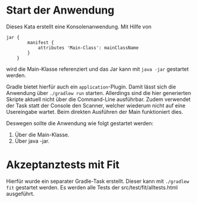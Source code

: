 # Start der Anwendung
Dieses Kata erstellt eine Konsolenanwendung.
Mit Hilfe von 
```
jar {
        manifest {
            attributes 'Main-Class': mainClassName
        }
    }
```

wird die Main-Klasse referenziert und das Jar kann mit `java -jar` gestartet werden.

Gradle bietet hierfür auch ein `application`-Plugin. Damit lässt sich die 
Anwendung über `./gradlew run` starten. Allerdings sind die hier generierten
Skripte aktuell nicht über die Command-Line ausführbar.
Zudem verwendet der Task statt der Console den Scanner, welcher wiederum nicht
auf eine Usereingabe wartet. Beim direkten Ausführen der Main funktioniert dies.

Deswegen sollte die Anwendung wie folgt gestartet werden:
1) Über die Main-Klasse.
2) Über java -jar.

# Akzeptanztests mit Fit
Hierfür wurde ein separater Gradle-Task erstellt. Dieser kann mit `./gradlew fit` gestartet werden.
Es werden alle Tests der src/test/fit/alltests.html ausgeführt.